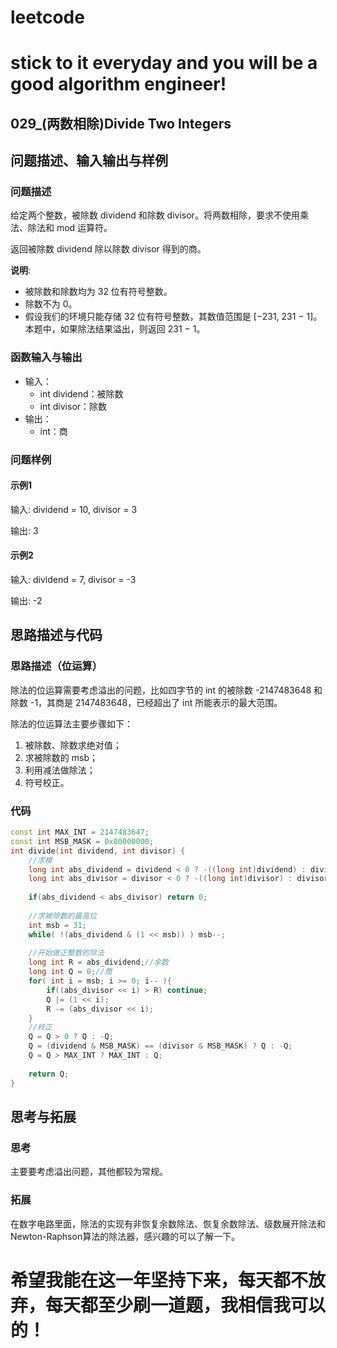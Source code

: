 # leetcode
# stick to it everyday and you will be a good algorithm engineer!
## 029_(两数相除)Divide Two Integers
## 问题描述、输入输出与样例

### 问题描述

给定两个整数，被除数 dividend 和除数 divisor。将两数相除，要求不使用乘法、除法和 mod 运算符。

返回被除数 dividend 除以除数 divisor 得到的商。

__说明__:

* 被除数和除数均为 32 位有符号整数。
* 除数不为 0。
* 假设我们的环境只能存储 32 位有符号整数，其数值范围是 [−231,  231 − 1]。本题中，如果除法结果溢出，则返回 231 − 1。

### 函数输入与输出

* 输入：
	* int dividend：被除数
	* int divisor：除数
* 输出：
	* int：商
	
### 问题样例

#### 示例1

输入: dividend = 10, divisor = 3

输出: 3

#### 示例2

输入: dividend = 7, divisor = -3

输出: -2
	
	
## 思路描述与代码	
### 思路描述（位运算）
除法的位运算需要考虑溢出的问题，比如四字节的 int 的被除数 -2147483648 和除数 -1，其商是 2147483648，已经超出了 int 所能表示的最大范围。

除法的位运算法主要步骤如下：
1. 被除数、除数求绝对值；
2. 求被除数的 msb；
3. 利用减法做除法；
4. 符号校正。

### 代码
```cpp
const int MAX_INT = 2147483647;
const int MSB_MASK = 0x80000000; 
int divide(int dividend, int divisor) {
	//求模
	long int abs_dividend = dividend < 0 ? -((long int)dividend) : dividend;
	long int abs_divisor = divisor < 0 ? -((long int)divisor) : divisor;
	
	if(abs_dividend < abs_divisor) return 0;
	
	//求被除数的最高位
	int msb = 31;
	while( !(abs_dividend & (1 << msb)) ) msb--;
	
	//开始做正整数的除法
	long int R = abs_dividend;//余数
	long int Q = 0;//商
	for( int i = msb; i >= 0; i-- ){
		if((abs_divisor << i) > R) continue;
		Q |= (1 << i);
		R -= (abs_divisor << i);
	}
	//校正
	Q = Q > 0 ? Q : -Q;
	Q = (dividend & MSB_MASK) == (divisor & MSB_MASK) ? Q : -Q;
	Q = Q > MAX_INT ? MAX_INT : Q;
	
	return Q;
}
```
## 思考与拓展
### 思考
主要要考虑溢出问题，其他都较为常规。
### 拓展
在数字电路里面，除法的实现有非恢复余数除法、恢复余数除法、级数展开除法和 Newton-Raphson算法的除法器，感兴趣的可以了解一下。


	  
# 希望我能在这一年坚持下来，每天都不放弃，每天都至少刷一道题，我相信我可以的！
